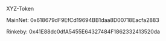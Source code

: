 XYZ-Token

MainNet: 0x618679dF9EfCd19694BB1daa8D00718Eacfa2883

Rinkeby: 0x41E88dc0dfA5455E64327484F1862332413520da
